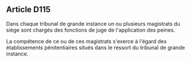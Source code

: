 Article D115
----
Dans chaque tribunal de grande instance un ou plusieurs magistrats du siège sont
chargés des fonctions de juge de l'application des peines.

La compétence de ce ou de ces magistrats s'exerce à l'égard des établissements
pénitentiaires situés dans le ressort du tribunal de grande instance.
